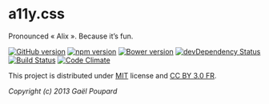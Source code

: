 a11y.css
========

Pronounced « Alix ». Because it’s fun.

[![GitHub version](https://badge.fury.io/gh/ffoodd%2Fa11y.css.svg)](https://badge.fury.io/gh/ffoodd%2Fa11y.css)
[![npm version](https://badge.fury.io/js/a11y.css.svg)](https://badge.fury.io/js/a11y.css)
[![Bower version](https://badge.fury.io/bo/a11y.css.svg)](https://badge.fury.io/bo/a11y.css)
[![devDependency Status](https://david-dm.org/ffoodd/a11y.css/dev-status.svg)](https://david-dm.org/ffoodd/a11y.css#info=devDependencies)
[![Build Status](https://travis-ci.org/ffoodd/a11y.css.svg?branch=master)](https://travis-ci.org/ffoodd/a11y.css)
[![Code Climate](https://codeclimate.com/github/ffoodd/a11y.css/badges/gpa.svg)](https://codeclimate.com/github/ffoodd/a11y.css)

This project is distributed under [MIT](http://opensource.org/licenses/MIT "The MIT licence") license and [CC BY 3.0 FR](http://creativecommons.org/licenses/by/3.0/fr/).

*Copyright (c) 2013 Gaël Poupard*
